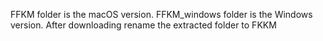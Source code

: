 
FFKM folder is the macOS version.
FFKM_windows folder is the Windows version.
After downloading rename the extracted folder to FKKM
